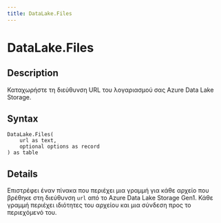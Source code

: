 ```yaml
---
title: DataLake.Files
---
```


# DataLake.Files


## Description

Καταχωρήστε τη διεύθυνση URL του λογαριασμού σας Azure Data Lake Storage.


## Syntax

```powerquery
DataLake.Files(
    url as text,
    optional options as record
) as table
```


## Details

Επιστρέφει έναν πίνακα που περιέχει μια γραμμή για κάθε αρχείο που βρέθηκε στη διεύθυνση <code>url</code> από το Azure Data Lake Storage Gen1. Κάθε γραμμή περιέχει ιδιότητες του αρχείου και μια σύνδεση προς το περιεχόμενό του.


